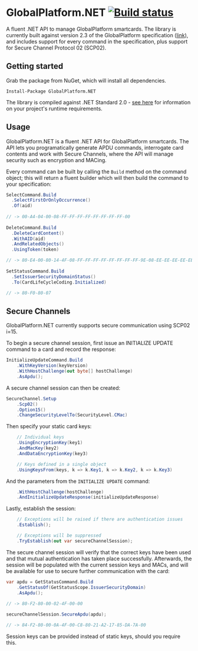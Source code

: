 # GlobalPlatform.NET [![Build status](https://ci.appveyor.com/api/projects/status/h0sci56qicwehbq1?svg=true)](https://ci.appveyor.com/project/jamesharling/globalplatform-net)
A fluent .NET API to manage GlobalPlatform smartcards. The library is currently built against version 2.3 of the GlobalPlatform specification ([link](https://www.globalplatform.org/specificationscard.asp)), and includes support for every command in the specification, plus support for Secure Channel Protocol 02 (SCP02).

## Getting started
Grab the package from NuGet, which will install all dependencies.

`Install-Package GlobalPlatform.NET`

The library is compiled against .NET Standard 2.0 - [see here](https://docs.microsoft.com/en-us/dotnet/standard/net-standard#net-implementation-support) for information on your project's runtime requirements.

## Usage
GlobalPlatform.NET is a fluent .NET API for GlobalPlatform smartcards. The API lets you programatically generate APDU commands, interrogate card contents and work with Secure Channels, where the API will manage security such as encryption and MACing.

Every command can be built by calling the `Build` method on the command object; this will return a fluent builder which will then build the command to your specification:

```csharp
SelectCommand.Build
  .SelectFirstOrOnlyOccurrence()
  .Of(aid)
  
// -> 00-A4-04-00-08-FF-FF-FF-FF-FF-FF-FF-FF-00
                
DeleteCommand.Build
  .DeleteCardContent()
  .WithAID(aid)
  .AndRelatedObjects()
  .UsingToken(token)

// -> 80-E4-00-80-14-4F-08-FF-FF-FF-FF-FF-FF-FF-FF-9E-08-EE-EE-EE-EE-EE-EE-EE-EE-00
  
SetStatusCommand.Build
  .SetIssuerSecurityDomainStatus()
  .To(CardLifeCycleCoding.Initialized)

// -> 80-F0-80-07
```

## Secure Channels
GlobalPlatform.NET currently supports secure communication using SCP02 i=15.

To begin a secure channel session, first issue an INITIALIZE UPDATE command to a card and record the response:

```csharp
InitializeUpdateCommand.Build
    .WithKeyVersion(keyVersion)
    .WithHostChallenge(out byte[] hostChallenge)
    .AsApdu();
```

A secure channel session can then be created:

```csharp
SecureChannel.Setup
    .Scp02()
    .Option15()
    .ChangeSecurityLevelTo(SecurityLevel.CMac)
```

Then specify your static card keys:

```csharp
    // Individual keys
    .UsingEncryptionKey(key1)
    .AndMacKey(key2)
    .AndDataEncryptionKey(key3)

    // Keys defined in a single object
    .UsingKeysFrom(keys, k => k.Key1, k => k.Key2, k => k.Key3)
```

And the parameters from the `INITIALIZE UPDATE` command:

```csharp
    .WithHostChallenge(hostChallenge)
    .AndInitializeUpdateResponse(initializeUpdateResponse)
```

Lastly, establish the session:
```csharp
    // Exceptions will be raised if there are authentication issues
    .Establish();

    // Exceptions will be suppressed
    .TryEstablish(out var secureChannelSession);
```

The secure channel session will verify that the correct keys have been used and that mutual authentication has taken place successfully. Afterwards, the session will be populated with the current session keys and MACs, and will be available for use to secure further communication with the card:

```csharp
var apdu = GetStatusCommand.Build
    .GetStatusOf(GetStatusScope.IssuerSecurityDomain)
    .AsApdu();
    
// -> 80-F2-80-00-02-4F-00-00

secureChannelSession.SecureApdu(apdu);

// -> 84-F2-80-00-0A-4F-00-C8-80-21-A2-17-85-DA-7A-00
```

Session keys can be provided instead of static keys, should you require this.
